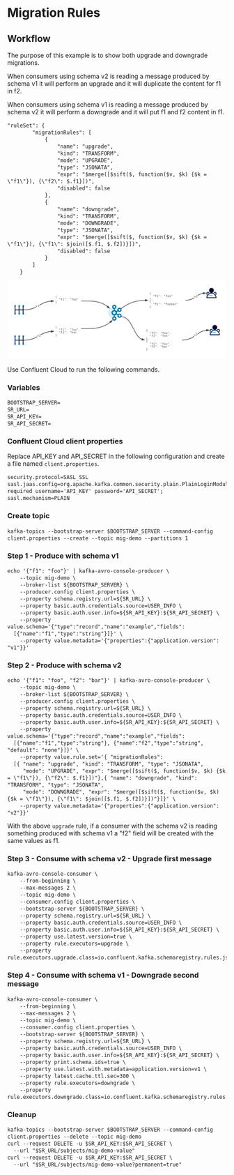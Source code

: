 # Migration Rules

## Workflow 

The purpose of this example is to show both upgrade and downgrade migrations. 

When consumers using schema v2 is reading a message produced by schema v1 it will perform an upgrade and it will duplicate the content for f1 in f2.

When consumers using schema v1 is reading a message produced by schema v2 it will perform a downgrade and it will put f1 and f2 content in f1.

```
"ruleSet": {
		"migrationRules": [
			{
				"name": "upgrade",
				"kind": "TRANSFORM",
				"mode": "UPGRADE",
				"type": "JSONATA",
				"expr": "$merge([$sift($, function($v, $k) {$k = \"f1\"}), {\"f2\": $.f1}])",
				"disabled": false
			},
			{
				"name": "downgrade",
				"kind": "TRANSFORM",
				"mode": "DOWNGRADE",
				"type": "JSONATA",
				"expr": "$merge([$sift($, function($v, $k) {$k = \"f1\"}), {\"f1\": $join([$.f1, $.f2])}])",
				"disabled": false
			}
		]
	}
```
![Migration](migration.png)


Use Confluent Cloud to run the following commands.  

### Variables 

```
BOOTSTRAP_SERVER=
SR_URL=
SR_API_KEY=
SR_API_SECRET=
```

### Confluent Cloud client properties

Replace API_KEY and API_SECRET in the following configuration and create a file named `client.properties`.

```
security.protocol=SASL_SSL
sasl.jaas.config=org.apache.kafka.common.security.plain.PlainLoginModule required username='API_KEY' password='API_SECRET';
sasl.mechanism=PLAIN
```

### Create topic

```
kafka-topics --bootstrap-server $BOOTSTRAP_SERVER --command-config client.properties --create --topic mig-demo --partitions 1
```

### Step 1 - Produce with schema v1

```
echo '{"f1": "foo"}' | kafka-avro-console-producer \
    --topic mig-demo \
    --broker-list ${BOOTSTRAP_SERVER} \
    --producer.config client.properties \
    --property schema.registry.url=${SR_URL} \
    --property basic.auth.credentials.source=USER_INFO \
    --property basic.auth.user.info=${SR_API_KEY}:${SR_API_SECRET} \
    --property value.schema='{"type":"record","name":"example","fields":
  [{"name":"f1","type":"string"}]}' \
    --property value.metadata='{"properties":{"application.version": "v1"}}' 
```

### Step 2 - Produce with schema v2

```
echo '{"f1": "foo", "f2": "bar"}' | kafka-avro-console-producer \
    --topic mig-demo \
    --broker-list ${BOOTSTRAP_SERVER} \
    --producer.config client.properties \
    --property schema.registry.url=${SR_URL} \
    --property basic.auth.credentials.source=USER_INFO \
    --property basic.auth.user.info=${SR_API_KEY}:${SR_API_SECRET} \
    --property value.schema='{"type":"record","name":"example","fields":
  [{"name":"f1","type":"string"}, {"name":"f2","type":"string", "default": "none"}]}' \
    --property value.rule.set='{ "migrationRules":
  [{ "name": "upgrade", "kind": "TRANSFORM", "type": "JSONATA",
     "mode": "UPGRADE", "expr": "$merge([$sift($, function($v, $k) {$k = \"f1\"}), {\"f2\": $.f1}])"},{ "name": "downgrade", "kind": "TRANSFORM", "type": "JSONATA",
     "mode": "DOWNGRADE", "expr": "$merge([$sift($, function($v, $k) {$k = \"f1\"}), {\"f1\": $join([$.f1, $.f2])}])"}]}' \
    --property value.metadata='{"properties":{"application.version": "v2"}}'
```

With the above `upgrade` rule, if a consumer with the schema v2 is reading something produced with schema v1 a "f2" field will be created with the same values as f1.

### Step 3 - Consume with schema v2 - Upgrade first message

```
kafka-avro-console-consumer \
    --from-beginning \
    --max-messages 2 \
    --topic mig-demo \
    --consumer.config client.properties \
    --bootstrap-server ${BOOTSTRAP_SERVER} \
    --property schema.registry.url=${SR_URL} \
    --property basic.auth.credentials.source=USER_INFO \
    --property basic.auth.user.info=${SR_API_KEY}:${SR_API_SECRET} \
    --property use.latest.version=true \
    --property rule.executors=upgrade \
    --property rule.executors.upgrade.class=io.confluent.kafka.schemaregistry.rules.jsonata.JsonataExecutor
```

### Step 4 - Consume with schema v1 - Downgrade second message

```
kafka-avro-console-consumer \
    --from-beginning \
    --max-messages 2 \
    --topic mig-demo \
    --consumer.config client.properties \
    --bootstrap-server ${BOOTSTRAP_SERVER} \
    --property schema.registry.url=${SR_URL} \
    --property basic.auth.credentials.source=USER_INFO \
    --property basic.auth.user.info=${SR_API_KEY}:${SR_API_SECRET} \
    --property print.schema.ids=true \
    --property use.latest.with.metadata=application.version=v1 \
    --property latest.cache.ttl.sec=300 \
    --property rule.executors=downgrade \
    --property rule.executors.downgrade.class=io.confluent.kafka.schemaregistry.rules.jsonata.JsonataExecutor
```

### Cleanup 

```
kafka-topics --bootstrap-server $BOOTSTRAP_SERVER --command-config client.properties --delete --topic mig-demo
curl --request DELETE -u $SR_API_KEY:$SR_API_SECRET \
  --url "$SR_URL/subjects/mig-demo-value"
curl --request DELETE -u $SR_API_KEY:$SR_API_SECRET \
  --url "$SR_URL/subjects/mig-demo-value?permanent=true"
```
